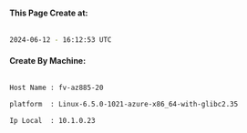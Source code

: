 
   
#### This Page Create at:

```bash

2024-06-12 - 16:12:53 UTC

```

#### Create By Machine:

```bash

Host Name : fv-az885-20

platform  : Linux-6.5.0-1021-azure-x86_64-with-glibc2.35

Ip Local  : 10.1.0.23

```

